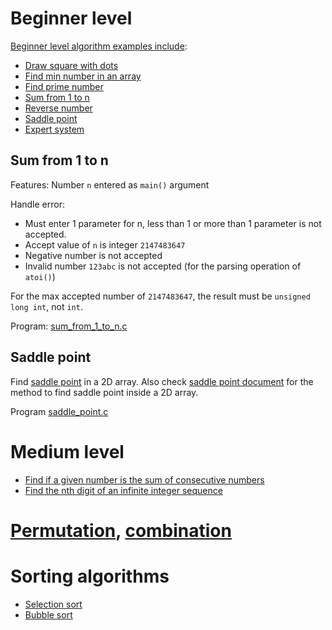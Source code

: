 # Beginner level

[Beginner level algorithm examples include](Beginner%20level.md):

* [Draw square with dots](Beginner%20level.md#draw-square-with-dots)
* [Find min number in an array](Beginner%20level.md#find-min-number-in-an-array)
* [Find prime number](Beginner%20level.md#find-prime-number)
* [Sum from 1 to n](#sum-from-1-to-n)
* [Reverse number](Beginner%20level.md#reverse-number)
* [Saddle point](saddle%point)
* [Expert system](Expert%20system)

## Sum from 1 to n

Features: Number ``n`` entered as ``main()`` argument

Handle error:

* Must enter 1 parameter for n, less than 1 or more than 1 parameter is not accepted.
* Accept value of ``n`` is integer ``2147483647``
* Negative number is not accepted
* Invalid number ``123abc`` is not accepted (for the parsing operation of ``atoi()``)

For the max accepted number of ``2147483647``, the result must be ``unsigned long int``, not ``int``.

Program: [sum_from_1_to_n.c](sum_from_1_to_n.c)

## Saddle point

Find [saddle point](https://github.com/TranPhucVinh/C/tree/master/Introduction/Data%20structure/Array#saddle-point) in a 2D array. Also check [saddle point document](https://github.com/TranPhucVinh/C/tree/master/Introduction/Data%20structure/Array#saddle-point) for the method to find saddle point inside a 2D array.

Program [saddle_point.c](saddle_point.c)

# Medium level

* [Find if a given number is the sum of consecutive numbers](https://github.com/TranPhucVinh/C/blob/master/Algorithms/Medium%20level.md#find-if-a-given-number-is-the-sum-of-consecutive-numbers)
* [Find the nth digit of an infinite integer sequence](https://github.com/TranPhucVinh/C/blob/master/Algorithms/Medium%20level.md#find-the-nth-digit-of-an-infinite-integer-sequence)

# [Permutation](Permutation.md), [combination](Combination.md)

# Sorting algorithms

* [Selection sort](Sorting%20algorithms#selection-sort)
* [Bubble sort](Sorting%20algorithms#bubble-sort)
